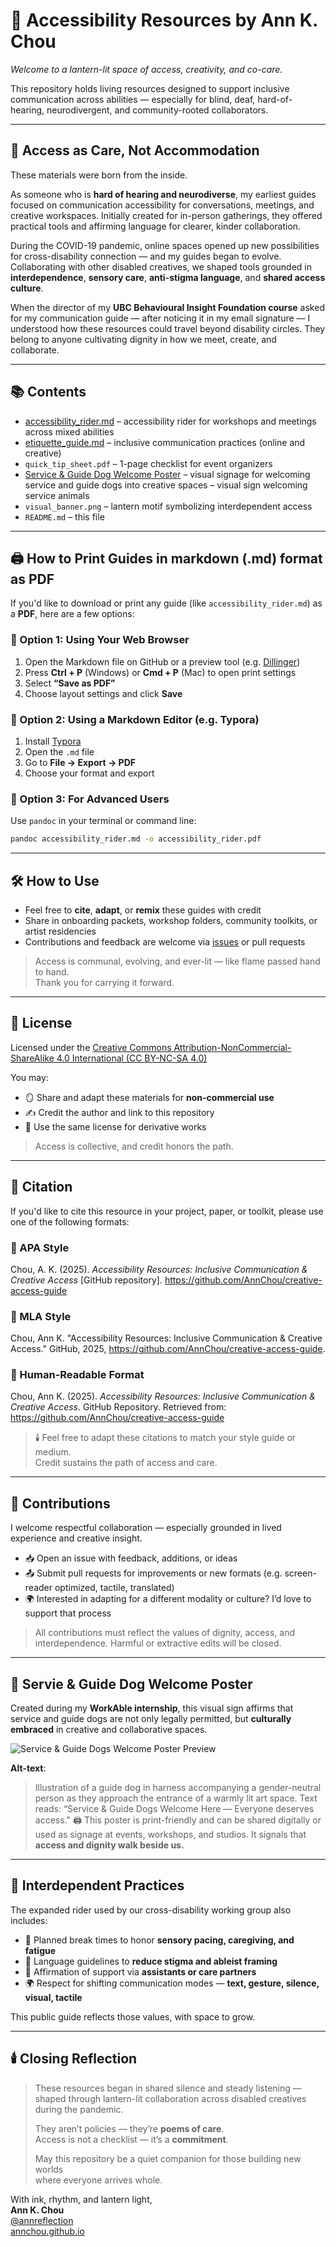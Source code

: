 # 📖 Accessibility Resources by Ann K. Chou  
*Welcome to a lantern-lit space of access, creativity, and co-care.*

This repository holds living resources designed to support inclusive communication across abilities — especially for blind, deaf, hard-of-hearing, neurodivergent, and community-rooted collaborators.

---

## 🌟 Access as Care, Not Accommodation

These materials were born from the inside.

As someone who is **hard of hearing and neurodiverse**, my earliest guides focused on communication accessibility for conversations, meetings, and creative workspaces. Initially created for in-person gatherings, they offered practical tools and affirming language for clearer, kinder collaboration.

During the COVID-19 pandemic, online spaces opened up new possibilities for cross-disability connection — and my guides began to evolve. Collaborating with other disabled creatives, we shaped tools grounded in **interdependence**, **sensory care**, **anti-stigma language**, and **shared access culture**.

When the director of my **UBC Behavioural Insight Foundation course** asked for my communication guide — after noticing it in my email signature — I understood how these resources could travel beyond disability circles. They belong to anyone cultivating dignity in how we meet, create, and collaborate.

---

## 📚 Contents

- [accessibility_rider.md](https://github.com/AnnChou/creative-access-guide/blob/main/accessibility_rider.md) – accessibility rider for workshops and meetings across mixed abilities  
-  [etiquette_guide.md](https://github.com/AnnChou/creative-access-guide/blob/main/etiquette_guide.md) – inclusive communication practices (online and creative)
- `quick_tip_sheet.pdf` – 1-page checklist for event organizers  
- [Service & Guide Dog Welcome Poster](https://github.com/AnnChou/creative-access-guide/blob/main/print/service_dog_poster_welcome.png) – visual signage for welcoming service and guide dogs into creative spaces
 – visual sign welcoming service animals  
- `visual_banner.png` – lantern motif symbolizing interdependent access  
- `README.md` – this file

---
## 🖨️ How to Print Guides in markdown (.md) format as PDF

If you'd like to download or print any guide (like `accessibility_rider.md`) as a **PDF**, here are a few options:

### 🔹 Option 1: Using Your Web Browser
1. Open the Markdown file on GitHub or a preview tool (e.g. [Dillinger](https://dillinger.io))
2. Press **Ctrl + P** (Windows) or **Cmd + P** (Mac) to open print settings
3. Select **“Save as PDF”**
4. Choose layout settings and click **Save**

### 🔹 Option 2: Using a Markdown Editor (e.g. Typora)
1. Install [Typora](https://typora.io)
2. Open the `.md` file
3. Go to **File → Export → PDF**
4. Choose your format and export

### 🔹 Option 3: For Advanced Users  
Use `pandoc` in your terminal or command line:

```bash
pandoc accessibility_rider.md -o accessibility_rider.pdf
```

---

## 🛠️ How to Use

- Feel free to **cite**, **adapt**, or **remix** these guides with credit  
- Share in onboarding packets, workshop folders, community toolkits, or artist residencies  
- Contributions and feedback are welcome via [issues](https://github.com/AnnChou/creative-access-guide/issues) or pull requests

> Access is communal, evolving, and ever-lit — like flame passed hand to hand.  
> Thank you for carrying it forward.

---

## 📜 License

Licensed under the [Creative Commons Attribution-NonCommercial-ShareAlike 4.0 International (CC BY-NC-SA 4.0)](https://creativecommons.org/licenses/by-nc-sa/4.0/)

You may:

- 🪞 Share and adapt these materials for **non-commercial use**  
- ✍️ Credit the author and link to this repository  
- 🔁 Use the same license for derivative works

> Access is collective, and credit honors the path.

---
## 📌 Citation

If you'd like to cite this resource in your project, paper, or toolkit, please use one of the following formats:

### 🔹 APA Style
Chou, A. K. (2025). *Accessibility Resources: Inclusive Communication & Creative Access* [GitHub repository]. https://github.com/AnnChou/creative-access-guide

### 🔹 MLA Style
Chou, Ann K. "Accessibility Resources: Inclusive Communication & Creative Access." GitHub, 2025, https://github.com/AnnChou/creative-access-guide.

### 🔹 Human-Readable Format
Chou, Ann K. (2025). *Accessibility Resources: Inclusive Communication & Creative Access*. GitHub Repository. Retrieved from: https://github.com/AnnChou/creative-access-guide

> 🕯️ Feel free to adapt these citations to match your style guide or medium.  
> Credit sustains the path of access and care.

---

## 🤲 Contributions

I welcome respectful collaboration — especially grounded in lived experience and creative insight.

- 📥 Open an issue with feedback, additions, or ideas  
- 📤 Submit pull requests for improvements or new formats (e.g. screen-reader optimized, tactile, translated)  
- 🌍 Interested in adapting for a different modality or culture? I’d love to support that process

> All contributions must reflect the values of dignity, access, and interdependence. Harmful or extractive edits will be closed.

---

## 🦮 Servie & Guide Dog Welcome Poster

Created during my **WorkAble internship**, this visual sign affirms that service and guide dogs are not only legally permitted, but **culturally embraced** in creative and collaborative spaces.

![Service & Guide Dogs Welcome Poster Preview](./print/service_dog_poster_welcome.png)

**Alt-text**:  
> Illustration of a guide dog in harness accompanying a gender-neutral person as they approach the entrance of a warmly lit art space. Text reads: “Service & Guide Dogs Welcome Here — Everyone deserves access."
🖨️ This poster is print-friendly and can be shared digitally or used as signage at events, workshops, and studios. It signals that **access and dignity walk beside us.**


---

## 🌱 Interdependent Practices

The expanded rider used by our cross-disability working group also includes:

- 🍵 Planned break times to honor **sensory pacing, caregiving, and fatigue**  
- 🧘 Language guidelines to **reduce stigma and ableist framing**  
- 🤝 Affirmation of support via **assistants or care partners**  
- 🌍 Respect for shifting communication modes — **text, gesture, silence, visual, tactile**

This public guide reflects those values, with space to grow.

---

## 🕯️ Closing Reflection

> These resources began in shared silence and steady listening —  
> shaped through lantern-lit collaboration across disabled creatives during the pandemic.  
>  
> They aren’t policies — they’re **poems of care**.  
> Access is not a checklist — it’s a **commitment**.  
>  
> May this repository be a quiet companion for those building new worlds  
> where everyone arrives whole.

With ink, rhythm, and lantern light,  
**Ann K. Chou**  
[@annreflection](https://www.instagram.com/annreflection/)  
[annchou.github.io](https://annchou.github.io)


